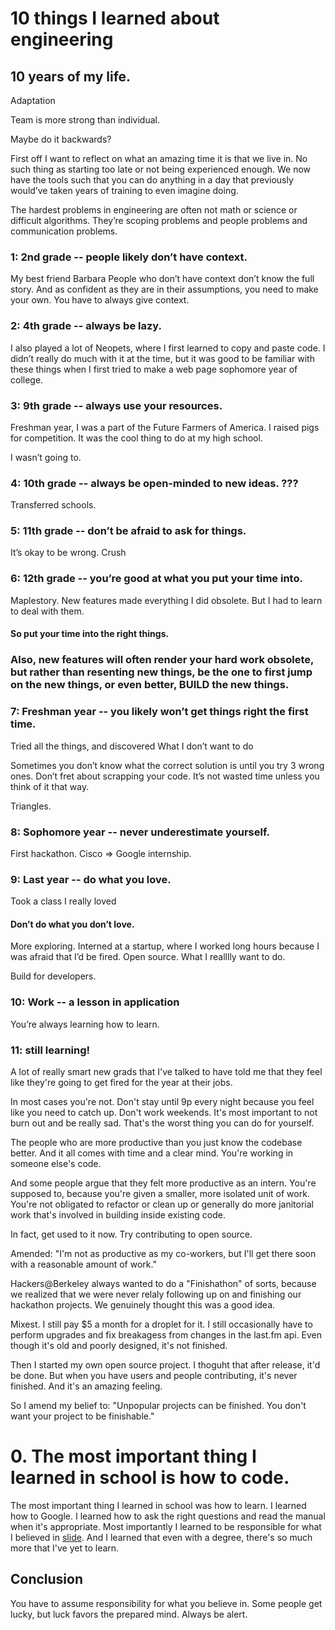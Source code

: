 # 10 things I learned about engineering
## 10 years of my life.

Adaptation

Team is more strong than individual.

Maybe do it backwards?


First off I want to reflect on what an amazing time it is that we live in. No such thing as starting too late or not being experienced enough. We now have the tools such that you can do anything in a day that previously would’ve taken years of training to even imagine doing.


The hardest problems in engineering are often not math or science or difficult algorithms. They’re scoping problems and people problems and communication problems.



### 1: 2nd grade -- people likely don’t have context.
My best friend Barbara
People who don’t have context don’t know the full story. And as confident as they are in their assumptions, you need to make your own.
You have to always give context.


### 2: 4th grade -- always be lazy.
I also played a lot of Neopets, where I first learned to copy and paste code. I didn’t really do much with it at the time, but it was good to be familiar with these things when I first tried to make a web page sophomore year of college. 



### 3: 9th grade -- always use your resources.
Freshman year, I was a part of the Future Farmers of America. I raised pigs for competition. It was the cool thing to do at my high school.

I wasn’t going to.


### 4: 10th grade -- always be open-minded to new ideas. ???
Transferred schools.

### 5: 11th grade -- don’t be afraid to ask for things.
It’s okay to be wrong.
Crush

### 6: 12th grade -- you’re good at what you put your time into.
Maplestory. New features made everything I did obsolete. But I had to learn to deal with them.

#### So put your time into the right things.

### Also, new features will often render your hard work obsolete, but rather than resenting new things, be the one to first jump on the new things, or even better, BUILD the new things.


### 7: Freshman year -- you likely won’t get things right the first time.
Tried all the things, and discovered
What I don’t want to do

Sometimes you don’t know what the correct solution is until you try 3 wrong ones.
Don’t fret about scrapping your code. It’s not wasted time unless you think of it that way.

Triangles.

### 8: Sophomore year -- never underestimate yourself.
First hackathon.
Cisco => Google internship.

### 9: Last year -- do what you love.
Took a class I really loved

#### Don’t do what you don’t love.
More exploring. Interned at a startup, where I worked long hours because I was afraid that I’d be fired.
Open source. What I realllly want to do.

Build for developers.


### 10: Work -- a lesson in application
You’re always learning how to learn.


### 11: still learning!








A lot of really smart new grads that I've talked to have told me that they feel
like they're going to get fired for the year at their jobs.

In most cases you're not. Don't stay until 9p every night because you feel like
you need to catch up. Don't work weekends. It's most important to not burn out and be
really sad. That's the worst thing you can do for yourself.

The people who are more productive than you just know the codebase better. And
it all comes with time and a clear mind. You're working in someone else's code.

And some people argue that they felt more productive as an intern. You're
supposed to, because you're given a smaller, more isolated unit of work. You're
not obligated to refactor or clean up or generally do more janitorial work
that's involved in building inside existing code.

In fact, get used to it now. Try contributing to open source.

Amended: "I'm not as productive as my co-workers, but I'll get there soon with a
reasonable amount of work."







Hackers@Berkeley always wanted to do a "Finishathon" of sorts, because we
realized that we were never relaly following up on and finishing our hackathon
projects. We genuinely thought this was a good idea.

Mixest. I still pay $5 a month for a droplet for it. I still occasionally have
to perform upgrades and fix breakagess from changes in the last.fm api. Even
though it's old and poorly designed, it's not finished.

Then I started my own open source project. I thoguht that after release, it'd be
done. But when you have users and people contributing, it's never finished. And
it's an amazing feeling.

So I amend my belief to: "Unpopular projects can be finished. You don't want
your project to be finishable."


# 0. The most important thing I learned in school is how to code.


The most important thing I learned in school was how to learn. I learned how to
Google. I learned how to ask the right questions and read the manual when it's
appropriate. Most importantly I learned to be
responsible for what I believed in [slide](). And I learned that even with a degree,
there's so much more that I've yet to learn.



## Conclusion

You have to assume responsibility for what you believe in. Some people get
lucky, but luck favors the prepared mind. Always be alert.


